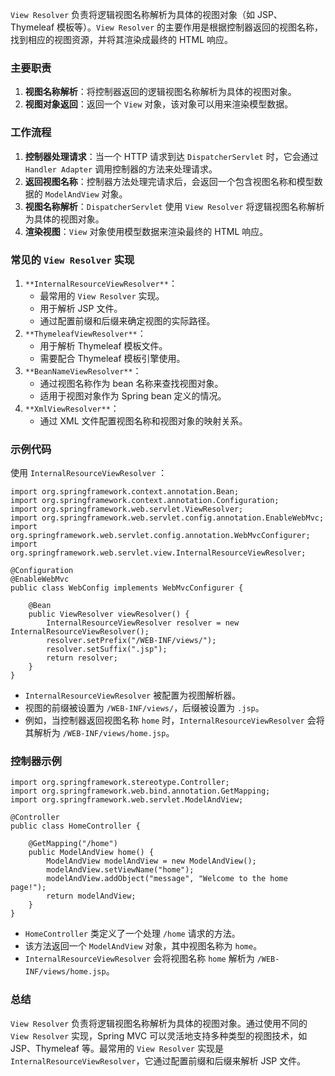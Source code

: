 `View Resolver` 负责将逻辑视图名称解析为具体的视图对象（如 JSP、Thymeleaf 模板等）。`View Resolver` 的主要作用是根据控制器返回的视图名称，找到相应的视图资源，并将其渲染成最终的 HTML 响应。
### 主要职责

1. **视图名称解析**：将控制器返回的逻辑视图名称解析为具体的视图对象。
2. **视图对象返回**：返回一个 `View` 对象，该对象可以用来渲染模型数据。
### 工作流程

1. **控制器处理请求**：当一个 HTTP 请求到达 `DispatcherServlet` 时，它会通过 `Handler Adapter` 调用控制器的方法来处理请求。
2. **返回视图名称**：控制器方法处理完请求后，会返回一个包含视图名称和模型数据的 `ModelAndView` 对象。
3. **视图名称解析**：`DispatcherServlet` 使用 `View Resolver` 将逻辑视图名称解析为具体的视图对象。
4. **渲染视图**：`View` 对象使用模型数据来渲染最终的 HTML 响应。
### 常见的 `View Resolver` 实现

1. `**InternalResourceViewResolver**`：
   - 最常用的 `View Resolver` 实现。
   - 用于解析 JSP 文件。
   - 通过配置前缀和后缀来确定视图的实际路径。
2. `**ThymeleafViewResolver**`：
   - 用于解析 Thymeleaf 模板文件。
   - 需要配合 Thymeleaf 模板引擎使用。
3. `**BeanNameViewResolver**`：
   - 通过视图名称作为 bean 名称来查找视图对象。
   - 适用于视图对象作为 Spring bean 定义的情况。
4. `**XmlViewResolver**`：
   - 通过 XML 文件配置视图名称和视图对象的映射关系。
### 示例代码
使用 `InternalResourceViewResolver` ：
```
import org.springframework.context.annotation.Bean;
import org.springframework.context.annotation.Configuration;
import org.springframework.web.servlet.ViewResolver;
import org.springframework.web.servlet.config.annotation.EnableWebMvc;
import org.springframework.web.servlet.config.annotation.WebMvcConfigurer;
import org.springframework.web.servlet.view.InternalResourceViewResolver;

@Configuration
@EnableWebMvc
public class WebConfig implements WebMvcConfigurer {

    @Bean
    public ViewResolver viewResolver() {
        InternalResourceViewResolver resolver = new InternalResourceViewResolver();
        resolver.setPrefix("/WEB-INF/views/");
        resolver.setSuffix(".jsp");
        return resolver;
    }
}
```

- `InternalResourceViewResolver` 被配置为视图解析器。
- 视图的前缀被设置为 `/WEB-INF/views/`，后缀被设置为 `.jsp`。
- 例如，当控制器返回视图名称 `home` 时，`InternalResourceViewResolver` 会将其解析为 `/WEB-INF/views/home.jsp`。
### 控制器示例
```
import org.springframework.stereotype.Controller;
import org.springframework.web.bind.annotation.GetMapping;
import org.springframework.web.servlet.ModelAndView;

@Controller
public class HomeController {

    @GetMapping("/home")
    public ModelAndView home() {
        ModelAndView modelAndView = new ModelAndView();
        modelAndView.setViewName("home");
        modelAndView.addObject("message", "Welcome to the home page!");
        return modelAndView;
    }
}
```

- `HomeController` 类定义了一个处理 `/home` 请求的方法。
- 该方法返回一个 `ModelAndView` 对象，其中视图名称为 `home`。
- `InternalResourceViewResolver` 会将视图名称 `home` 解析为 `/WEB-INF/views/home.jsp`。
### 总结
`View Resolver` 负责将逻辑视图名称解析为具体的视图对象。通过使用不同的 `View Resolver` 实现，Spring MVC 可以灵活地支持多种类型的视图技术，如 JSP、Thymeleaf 等。最常用的 `View Resolver` 实现是 `InternalResourceViewResolver`，它通过配置前缀和后缀来解析 JSP 文件。
